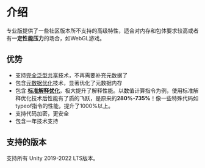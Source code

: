 # 介绍

专业版提供了一些社区版本所不支持的高级特性，适合对内存和包体要求较高或者有**一定性能压力**的场合，如WebGL游戏。

## 优势

- 支持[完全泛型共享](../fullgenericsharing)技术，不再需要补充元数据了
- 包含[元数据优化](../metadataoptimization)技术，显著优化了元数据内存
- 包含 **[标准解释优化](../basicencryption)**，极大提升了解释性能。以数值计算指令为例，使用标准解释优化技术后性能有了质的飞跃，是原来的**280%-735%**！像一些特殊代码如typeof指令的性能，提升了1000%以上。
- 支持代码加密，更安全
- 包含一年技术支持

## 支持的版本

支持所有 Unity 2019-2022 LTS版本。
